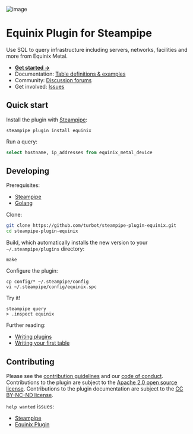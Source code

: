 ![image](https://hub.steampipe.io/images/plugins/turbot/equinix-social-graphic.png)

# Equinix Plugin for Steampipe

Use SQL to query infrastructure including servers, networks, facilities and more from Equinix Metal.

* **[Get started →](https://hub.steampipe.io/plugins/turbot/equinix)**
* Documentation: [Table definitions & examples](https://hub.steampipe.io/plugins/turbot/equinix/tables)
* Community: [Discussion forums](https://github.com/turbot/steampipe/discussions)
* Get involved: [Issues](https://github.com/turbot/steampipe-plugin-equinix/issues)

## Quick start

Install the plugin with [Steampipe](https://steampipe.io):
```shell
steampipe plugin install equinix
```

Run a query:
```sql
select hostname, ip_addresses from equinix_metal_device
```

## Developing

Prerequisites:
- [Steampipe](https://steampipe.io/downloads)
- [Golang](https://golang.org/doc/install)

Clone:

```sh
git clone https://github.com/turbot/steampipe-plugin-equinix.git
cd steampipe-plugin-equinix
```

Build, which automatically installs the new version to your `~/.steampipe/plugins` directory:
```
make
```

Configure the plugin:
```
cp config/* ~/.steampipe/config
vi ~/.steampipe/config/equinix.spc
```

Try it!
```
steampipe query
> .inspect equinix
```

Further reading:
* [Writing plugins](https://steampipe.io/docs/develop/writing-plugins)
* [Writing your first table](https://steampipe.io/docs/develop/writing-your-first-table)

## Contributing

Please see the [contribution guidelines](https://github.com/turbot/steampipe/blob/main/CONTRIBUTING.md) and our [code of conduct](https://github.com/turbot/steampipe/blob/main/CODE_OF_CONDUCT.md). Contributions to the plugin are subject to the [Apache 2.0 open source license](https://github.com/turbot/steampipe-plugin-equinix/blob/main/LICENSE). Contributions to the plugin documentation are subject to the [CC BY-NC-ND license](https://github.com/turbot/steampipe-plugin-equinix/blob/main/docs/LICENSE).

`help wanted` issues:
- [Steampipe](https://github.com/turbot/steampipe/labels/help%20wanted)
- [Equinix Plugin](https://github.com/turbot/steampipe-plugin-equinix/labels/help%20wanted)
